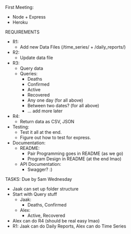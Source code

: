 First Meeting:

- Node + Express
- Heroku

REQUIREMENTS
- R1: 
    - Add new Data Files (/time_series/ + /daily_reports/)
- R2:
    - Update data file
- R3: 
    - Query data
    - Queries:
        - Deaths
        - Confirmed
        - Active
        - Recovered
        - Any one day (for all above)
        - Between two dates? (for all above)
        - ... add more later
- R4:
    - Return data as CSV, JSON
- Testing:
    - Test it all at the end.
    - Figure out how to test for express.
- Documentation:
    - README:
        - Pair Programming goes in README (as we go)
        - Program Design in README (at the end lmao)
    - API Documentation:
        - Swagger? :)

TASKS: Due by 5am Wednesday
- Jaak can set up folder structure
- Start with Query stuff
    - Jaak:
        - Deaths, Confirmed
    - Alex:
        - Active, Recovered 
- Alex can do R4 (should be real easy lmao)
- R1: Jaak can do Daily Reports, Alex can do Time Series